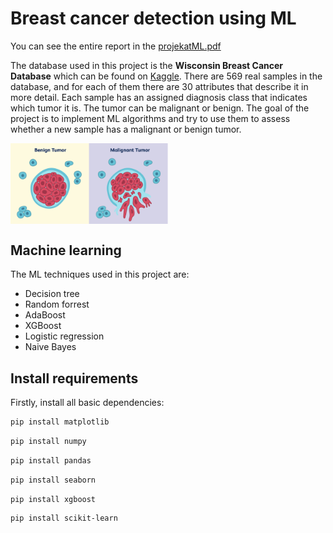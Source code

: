 # Breast cancer detection using ML

You can see the entire report in the [projekatML.pdf](./projekatML.pdf)

The database used in this project is the **Wisconsin Breast Cancer Database** which can be found on [Kaggle](https://www.kaggle.com/datasets/uciml/breast-cancer-wisconsin-data). There are 569 real samples in the database, and for each of them there are 30 attributes that describe it in more detail. Each sample has an assigned diagnosis class that indicates which tumor it is. The tumor can be malignant or benign. The goal of the project is to implement ML algorithms and try to use them to assess whether a new sample has a malignant or benign tumor.

<img src="./images/tumor.png" width="50%" align="center"/>

## Machine learning

The ML techniques used in this project are:
- Decision tree
- Random forrest
- AdaBoost
- XGBoost
- Logistic regression
- Naive Bayes

## Install requirements
Firstly, install all basic dependencies:
```bash
pip install matplotlib
```
```bash
pip install numpy
```
```bash
pip install pandas
```
```bash
pip install seaborn
```
```bash
pip install xgboost
```
```bash
pip install scikit-learn
```
